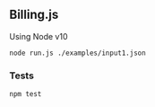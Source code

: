 ## Billing.js

Using Node v10
```
node run.js ./examples/input1.json
```

### Tests
```
npm test
```

